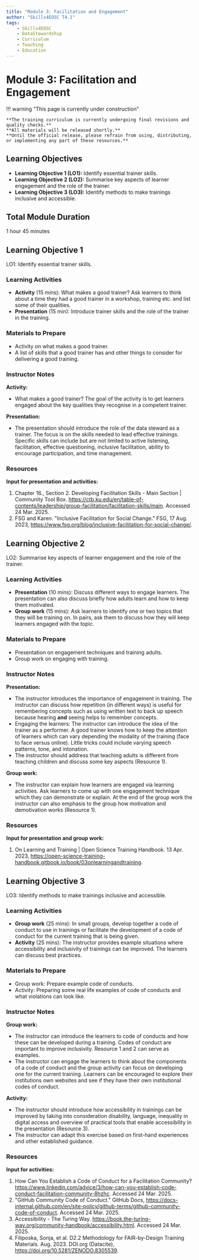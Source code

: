 ```yaml
---
title: "Module 3: Facilitation and Engagement"
author: "Skills4EOSC T4.1"
tags:
    - Skills4EOSC
    - DataStewardship
    - Curriculum
    - Teaching
    - Education
---
```


# Module 3: Facilitation and Engagement


!!! warning "This page is currently under construction"

    **The training curriculum is currently undergoing final revisions and quality checks.**
    **All materials will be released shortly.**
    **Until the official release, please refrain from using, distributing, or implementing any part of these resources.**


## Learning Objectives

- **Learning Objective 1 (LO1):** Identify essential trainer skills.
- **Learning Objective 2 (LO2):** Summarise key aspects of learner engagement and the role of the trainer.
- **Learning Objective 3 (LO3):** Identify methods to make trainings inclusive and accessible.


## Total Module Duration

1 hour 45 minutes


## Learning Objective 1

LO1: Identify essential trainer skills.


### Learning Activities

- **Activity** (15 mins): What makes a good trainer? Ask learners to think about a time they had a good trainer in a workshop, training etc. and list some of their qualities.
- **Presentation** (15 min): Introduce trainer skills and the role of the trainer in the training.


### Materials to Prepare

- Activity on what makes a good trainer.
- A list of skills that a good trainer has and other things to consider for delivering a good training.


### Instructor Notes

**Activity:**

- What makes a good trainer? The goal of the activity is to get learners engaged about the key qualities they recognise in a competent trainer.

**Presentation:**

- The presentation should introduce the role of the data steward as a trainer. The focus is on the skills needed to lead effective trainings. Specific skills can include but are not limited to active listening, facilitation, effective questioning, inclusive facilitation, ability to encourage participation, and time management.


### Resources

**Input for presentation and activities:**

1. Chapter 16., Section 2. Developing Facilitation Skills - Main Section | Community Tool Box. <https://ctb.ku.edu/en/table-of-contents/leadership/group-facilitation/facilitation-skills/main>. Accessed 24 Mar. 2025.
2. FSG and Karen. "Inclusive Facilitation for Social Change." FSG, 17 Aug. 2023, <https://www.fsg.org/blog/inclusive-facilitation-for-social-change/>.



## Learning Objective 2

LO2: Summarise key aspects of learner engagement and the role of the trainer.


### Learning Activities

- **Presentation** (10 mins): Discuss different ways to engage learners. The presentation can also discuss briefly how adults learn and how to keep them motivated.
- **Group work** (15 mins): Ask learners to identify one or two topics that they will be training on. In pairs, ask them to discuss how they will keep learners engaged with the topic.


### Materials to Prepare

- Presentation on engagement techniques and training adults.
- Group work on engaging with training.


### Instructor Notes

**Presentation:**

- The instructor introduces the importance of engagement in training. The instructor can discuss how repetition (in different ways) is useful for remembering concepts such as using written text to back up speech because hearing **and** seeing helps to remember concepts.
- Engaging the learners: The instructor can introduce the idea of the trainer as a performer. A good trainer knows how to keep the attention of learners which can vary depending the modality of the training (face to face versus online). Little tricks could include varying speech patterns, tone, and intonation.
- The instructor should address that teaching adults is different from teaching children and discuss some key aspects (Resource 1).

**Group work:**

- The instructor can explain how learners are engaged via learning activities. Ask learners to come up with one engagement technique which they can demonstrate or explain. At the end of the group work the instructor can also emphasis to the group how motivation and demotivation works (Resource 1).


### Resources

**Input for presentation and group work:**

1. On Learning and Training | Open Science Training Handbook. 13 Apr. 2023, <https://open-science-training-handbook.gitbook.io/book/03onlearningandtraining>.



## Learning Objective 3

LO3: Identify methods to make trainings inclusive and accessible.


### Learning Activities

- **Group work** (25 mins): In small groups, develop together a code of conduct to use in trainings or facilitate the development of a code of conduct for the current training that is being given.
- **Activity** (25 mins): The instructor provides example situations where accessibility and inclusivity of trainings can be improved. The learners can discuss best practices.


### Materials to Prepare

- Group work: Prepare example code of conducts.
- Activity: Preparing some real life examples of code of conducts and what violations can look like.


### Instructor Notes

**Group work:**

- The instructor can introduce the learners to code of conducts and how these can be developed during a training. Codes of conduct are important to improve inclusivity. Resource 1 and 2 can serve as examples.
- The instructor can engage the learners to think about the components of a code of conduct and the group activity can focus on developing one for the current training. Learners can be encouraged to explore their institutions own websites and see if they have their own institutional codes of conduct.

**Activity:**

- The instructor should introduce how accessibility in trainings can be improved by taking into consideration disability, language, inequality in digital access and overview of practical tools that enable accessibility in the presentation (Resource 3).
- The instructor can adapt this exercise based on first-hand experiences and other established guidance.


### Resources

**Input for activities:**

1. How Can You Establish a Code of Conduct for a Facilitation Community? <https://www.linkedin.com/advice/3/how-can-you-establish-code-conduct-facilitation-community-8hzhc>. Accessed 24 Mar. 2025.
2. "GitHub Community Code of Conduct." GitHub Docs, <https://docs-internal.github.com/en/site-policy/github-terms/github-community-code-of-conduct>. Accessed 24 Mar. 2025.
3. Accessibility - The Turing Way. <https://book.the-turing-way.org/community-handbook/accessibility.html>. Accessed 24 Mar. 2025.
4. Filiposka, Sonja, et al. D2.2 Methodology for FAIR-by-Design Training Materials. Aug. 2023. DOI.org (Datacite), <https://doi.org/10.5281/ZENODO.8305539>.
